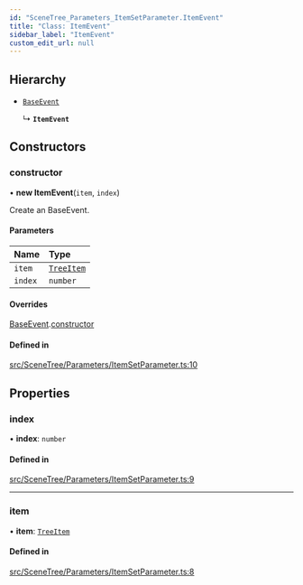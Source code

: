 ```yaml
---
id: "SceneTree_Parameters_ItemSetParameter.ItemEvent"
title: "Class: ItemEvent"
sidebar_label: "ItemEvent"
custom_edit_url: null
---
```




## Hierarchy

- [`BaseEvent`](../../Utilities/Utilities_BaseEvent.BaseEvent)

  ↳ **`ItemEvent`**

## Constructors

### constructor

• **new ItemEvent**(`item`, `index`)

Create an BaseEvent.

#### Parameters

| Name | Type |
| :------ | :------ |
| `item` | [`TreeItem`](../SceneTree_TreeItem.TreeItem) |
| `index` | `number` |

#### Overrides

[BaseEvent](../../Utilities/Utilities_BaseEvent.BaseEvent).[constructor](../../Utilities/Utilities_BaseEvent.BaseEvent#constructor)

#### Defined in

[src/SceneTree/Parameters/ItemSetParameter.ts:10](https://github.com/ZeaInc/zea-engine/blob/8e646f8a8/src/SceneTree/Parameters/ItemSetParameter.ts#L10)

## Properties

### index

• **index**: `number`

#### Defined in

[src/SceneTree/Parameters/ItemSetParameter.ts:9](https://github.com/ZeaInc/zea-engine/blob/8e646f8a8/src/SceneTree/Parameters/ItemSetParameter.ts#L9)

___

### item

• **item**: [`TreeItem`](../SceneTree_TreeItem.TreeItem)

#### Defined in

[src/SceneTree/Parameters/ItemSetParameter.ts:8](https://github.com/ZeaInc/zea-engine/blob/8e646f8a8/src/SceneTree/Parameters/ItemSetParameter.ts#L8)

